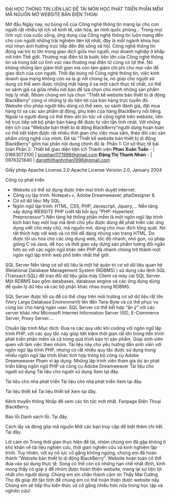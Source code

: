 ĐẠI HỌC THÔNG TIN LIÊN LẠC
ĐỀ TÀI MÔN HỌC PHÁT TRIỂN PHẦN MỀM MÃ NGUỒN MỞ
WEBSITE BÁN ĐIỆN THOẠI


Mở đầu
Ngày nay, sự bùng nổ của Công nghệ thông tin mạng lại cho con người rất nhiều lợi ích về kinh tế, văn hóa, an nình quốc phòng… Trong mọi lĩnh vực của cuộc sống, ứng dụng của Công nghệ thông tin luôn mang đến cho con người những trải nghiệm tiện lợi nhất, đây là một ngành khoa học mũi nhọn ảnh hưởng trực tiếp đến đời sống xã hội. Công nghệ thông tin đóng vai trò to lớn trong giao dịch giữa mọi người, mọi doanh nghiệp ở khắp nơi trên Thế giới.
Thương mại điện tử là bước tiến lớn của Công nghệ thông tin và trong bất cứ lĩnh vực nào thương mại điện tử cũng có lợi thế. Nó không những làm giảm thời gian mà còn làm giảm chi phí cho mọi vấn đề giao dịch của con người. Thời đại bùng nổ Công nghệ thông tin, việc kinh doanh qua mạng không còn xa lạ gì với chúng ta, nó giúp cho người sử dụng có thể xem được những mặt hàng ở xa một cách thực tế nhất, có thể so sánh giá cả giữa nhiều nơi bán để lựa chọn cho mình những sản phẩm hợp lý nhất.
Nhóm chúng em lựa chọn “Thiết kế website bán thiết bị di động BlackBerry” cũng vì những lý do tiện lợi của bán hàng trực tuyến đó.
Website cho phép người tiêu dùng có thể xem, so sánh đánh giá, đặt mua hàng từ xa các sản phẩm di động, phụ kiện của hãng BlackBerry nổi tiếng. Ngoài ra người dùng có thể theo dõi tin tức về công nghệ trên website, liên hệ trực tiếp với bộ phận bán hàng đề được tư vấn tận tình nhất. Với những tiện ích của “Website bán thiết bị di động BlackBerry”người dùng hoàn toàn có thể tiết kiệm được rất nhiều thời gian cho việc mua sắm, theo dõi các sản phẩm công nghệ của mình.
Đề tài “Thiết kế website bán thiết bị di động BlackBerry” gồm hai phần nội dung chính đó là:
Phần 1: Cơ sở thực tế bài toán
Phần 2: Thiết kế giao diện tiện ích
Thành viên
**Phan Xuân Tuấn** - | 01663072100 | prophan1171996@gmail.com
**Đặng Thị Thanh Nhàn** - | 0976321840 | dangthithanhnhan1996@gmail.com

Giấy phép
Apache License 2.0 Apache License Version 2.0, January 2004

Công cụ phát triển
+ Website có thể sử dụng được trên mọi trình duyệt internet.
+ Công cụ lập trình: Notepat++, Adobe Dreamweaver, phpDesigner 8.
+ Cơ sở dữ liệu: My SQL.
+ Ngôn ngữ lập trình: HTML, CSS, PHP, Javascript, Jquery,…
Nền tảng xây dựng WEBSITE
PHP (viết tắt hồi quy "PHP: Hypertext Preprocessor") Nền tảng hệ thống phần mềm là một ngôn ngữ lập trình kịch bản hay một loại mã lệnh chủ yếu được dùng để phát triển các ứng dụng viết cho máy chủ, mã nguồn mở, dùng cho mục đích tổng quát. Nó rất thích hợp với web và có thể dễ dàng nhúng vào trang HTML. Do được tối ưu hóa cho các ứng dụng web, tốc độ nhanh, nhỏ gọn, cú pháp giống C và Java, dễ học và thời gian xây dựng sản phẩm tương đối ngắn hơn so với các ngôn ngữ khác nên PHP đã nhanh chóng trở thành một ngôn ngữ lập trình web phổ biến nhất thế giới.

SQL Server Nền tảng cơ sở dữ liệu là một hệ quản trị cơ sở dữ liệu quan hệ (Relational Database Management System (RDBMS) ) sử dụng câu lệnh SQL (Transact-SQL) để trao đổi dữ liệu giữa máy Client và máy cài SQL Server. Một RDBMS bao gồm databases, database engine và các ứng dụng dùng để quản lý dữ liệu và các bộ phận khác nhau trong RDBMS.

SQL Server được tối ưu để có thể chạy trên môi trường cơ sở dữ liệu rất lớn (Very Large Database Environment) lên đến Tera-Byte và có thể phục vụ cùng lúc cho hàng ngàn user. SQL Server có thể kết hợp “ăn ý” với các server khác như Microsoft Internet Information Server (IIS), E-Commerce Server, Proxy Server….

Chuẩn lập trình
Mục đích:
Đưa ra các quy ước khi coding với ngôn ngữ lập trình PHP, với các quy tắc này giúp tiết kiệm thời gian rất lớn trong tiến trình phát triển phần mềm và cả trong quá trình bảo trì sản phẩm. Giúp sinh viên quen với làm việc theo nhóm. Tài liệu này chủ yếu hướng dẫn sinh viên với ngôn ngữ lập trình PHP, nhưng có rất nhiều quy tắc được sử dụng trong nhiều ngôn ngữ lập trình khác tích hợp trong bộ công cụ Adobe Dreamweaver
Phạm vi áp dụng:
Những lập trình viên tham gia dự án phát triển bằng ngôn ngữ PHP và công cụ Adobe Dreamweaver
Tài liệu cho người sử dụng
Tài liệu cho người sử dụng Xem tại đây.

Tài liệu cho nhà phát triển
Tài liệu cho nhà phát triển Xem tại đây.

Tài liệu thiết kế
Tài liệu thiết kế Xem tại đây.

Kênh truyền thông
Nhấp để xem các tin tức mới nhất. Fanpage Điện Thoại BlackBerry.


Báo lỗi
Danh sách lỗi. Tại đây.

Cách lấy và đóng góp mã nguồn
Mời các bạn truy cập để biết thêm chi tiết. Tại đây.

Lời cảm ơn
Trong thời gian thực hiện đề tài, nhóm chúng em đã gặp không ít khó khăn về tài liệu nghiên cứu, thời gian nghiên cứu và kinh nghiệm lập trình. Tuy nhiên, với sự nỗ lực cố gắng không ngừng, chúng em đã hoàn thành “Website bán thiết bị di động BlackBerry”. Website hoàn toàn có thể đưa vào sử dụng thực tế. Song có thể còn có những hạn chế nhất định, kính mong thầy cô góp ý để nhóm được hoàn thiện website, mang lại sự tiện lợi nhất cho người dùng.
Chúng em xin chân thành cảm ơn Thầy Mai Cường Thọ đã giúp đỡ tận tình để chúng em có thể hoàn thiện được website này. Chúng em sẽ tiếp thu kiến thức và cố gắng nhiều hơn nữa trong học tập và nghiên cứu!
